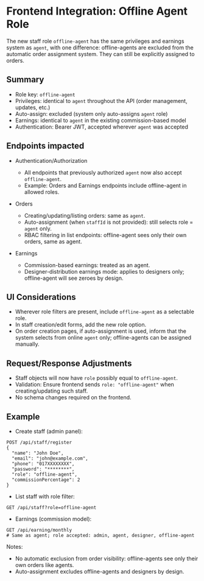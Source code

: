 # Frontend Integration: Offline Agent Role

The new staff role `offline-agent` has the same privileges and earnings system as `agent`, with one difference: offline-agents are excluded from the automatic order assignment system. They can still be explicitly assigned to orders.

## Summary
- Role key: `offline-agent`
- Privileges: identical to `agent` throughout the API (order management, updates, etc.)
- Auto-assign: excluded (system only auto-assigns `agent` role)
- Earnings: identical to `agent` in the existing commission-based model
- Authentication: Bearer JWT, accepted wherever `agent` was accepted

## Endpoints impacted

- Authentication/Authorization
  - All endpoints that previously authorized `agent` now also accept `offline-agent`.
  - Example: Orders and Earnings endpoints include offline-agent in allowed roles.

- Orders
  - Creating/updating/listing orders: same as `agent`.
  - Auto-assignment (when `staffId` is not provided): still selects role = `agent` only.
  - RBAC filtering in list endpoints: offline-agent sees only their own orders, same as agent.

- Earnings
  - Commission-based earnings: treated as an agent.
  - Designer-distribution earnings mode: applies to designers only; offline-agent will see zeroes by design.

## UI Considerations
- Wherever role filters are present, include `offline-agent` as a selectable role.
- In staff creation/edit forms, add the new role option.
- On order creation pages, if auto-assignment is used, inform that the system selects from online `agent` only; offline-agents can be assigned manually.

## Request/Response Adjustments
- Staff objects will now have `role` possibly equal to `offline-agent`.
- Validation: Ensure frontend sends `role: "offline-agent"` when creating/updating such staff.
- No schema changes required on the frontend.

## Example
- Create staff (admin panel):
```
POST /api/staff/register
{
  "name": "John Doe",
  "email": "john@example.com",
  "phone": "017XXXXXXXX",
  "password": "********",
  "role": "offline-agent",
  "commissionPercentage": 2
}
```

- List staff with role filter:
```
GET /api/staff?role=offline-agent
```

- Earnings (commission model):
```
GET /api/earning/monthly
# Same as agent; role accepted: admin, agent, designer, offline-agent
```

Notes:
- No automatic exclusion from order visibility: offline-agents see only their own orders like agents.
- Auto-assignment excludes offline-agents and designers by design.